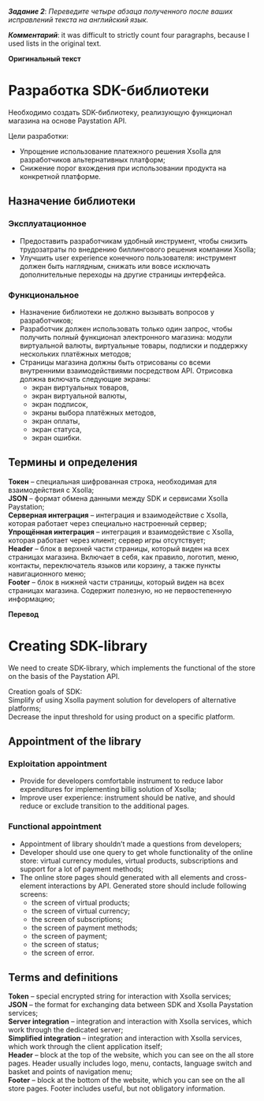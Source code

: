 **_Задание 2_**: *Переведите четыре абзаца полученного после ваших исправлений текста на английский язык.*


**_Комментарий_**: it was difficult to strictly count four paragraphs, because I used lists in the original text.
 
**Оригинальный текст**

 
# Разработка SDK-библиотеки
Необходимо создать SDK-библиотеку, реализующую функционал магазина на основе Paystation API.  


Цели разработки:
- Упрощение использование платежного решения Xsolla для разработчиков альтернативных платформ;
- Снижение порог вхождения при использовании продукта на конкретной платформе.
## Назначение библиотеки
### Эксплуатационное
- Предоставить разработчикам удобный инструмент, чтобы снизить трудозатраты по внедрению биллингового решения компании Xsolla;
- Улучшить user experience конечного пользователя: инструмент должен быть наглядным, снижать или вовсе исключать дополнительные переходы на другие страницы интерфейса.
### Функциональное
- Назначение библиотеки не должно вызывать вопросов у разработчиков;
- Разработчик должен использовать только один запрос, чтобы получить полный функционал электронного магазина: модули виртуальной валюты, виртуальные товары, подписки и поддержку нескольких платёжных методов;
- Страницы магазина должны быть отрисованы со всеми внутренними взаимодействиями посредством API. Отрисовка должна включать следующие экраны:  
     + экран виртуальных товаров, 
     + экран виртуальной валюты, 
     + экран подписок, 
     + экраны выбора платёжных методов, 
     + экран оплаты, 
     + экран статуса, 
     + экран ошибки.
## Термины и определения
**Токен** – специальная шифрованная строка, необходимая для взаимодействия с Xsolla;  
**JSON** – формат обмена данными между SDK и сервисами Xsolla Paystation;  
**Серверная интеграция** – интеграция и взаимодействие с Xsolla, которая работает через специально настроенный сервер;  
**Упрощённая интеграция** –  интеграция и взаимодействие с Xsolla, которая работает через клиент; сервер игры отсутствует;  
**Header** – блок в верхней части страницы, который виден на всех страницах магазина. Включает в себя, как правило, логотип, меню, контакты, переключатель языков или корзину, а также пункты навигационного меню;  
**Footer** – блок в нижней части страницы, который виден на всех страницах магазина. Содержит полезную, но не первостепенную информацию;


**Перевод**


# Creating SDK-library
We need to create SDK-library, which implements the functional of the store on the basis of the Paystation API.


Creation goals of SDK:  
Simplify of using Xsolla payment solution for developers of alternative platforms;  
Decrease the input threshold for using product on a specific platform.  
## Appointment of the library
### Exploitation appointment
- Provide for developers comfortable instrument to reduce labor expenditures for implementing billig solution of Xsolla;
- Improve user experience: instrument should be native, and should reduce or exclude transition to the additional pages.
### Functional appointment
- Appointment of library shouldn’t made a questions from developers;
- Developer should use one query to get whole functionality of the online store: virtual currency modules, virtual products, subscriptions and support for a lot of payment methods;
- The online store pages should generated with all elements and cross-element interactions by API. Generated store should include following screens:  
     + the screen of virtual products;
     + the screen of virtual currency;
     + the screen of subscriptions;
     + the screen of payment methods;
     + the screen of payment;
     + the screen of status;
     + the screen of error.
## Terms and definitions
**Token** – special encrypted string for interaction with Xsolla services;  
**JSON** – the format for exchanging data between SDK and Xsolla Paystation services;  
**Server integration** – integration and interaction with Xsolla services, which work through the dedicated server;  
**Simplified integration** – integration and interaction with Xsolla services, which work through the client application itself;  
**Header** – block at the top of the website, which you can see on the all store pages. Header usually includes logo, menu, contacts, language switch and basket and points of navigation menu;  
**Footer** – block at the bottom of the website, which you can see on the all store pages. Footer includes useful, but not obligatory information.
